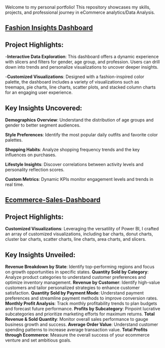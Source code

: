 Welcome to my personal portfolio! This repository showcases my skills, projects, and professional journey in eCommerce analytics/Data Analysis.

## [Fashion Insights Dashboard](https://saikrishnakolusu.github.io/PowerBI-Fashion-Insights-Dashboard/)


## Project Highlights:
-**Interactive Data Exploration**: This dashboard offers a dynamic experience with slicers and filters for gender, age group, and profession. Users can drill down into trends and personalize visualizations to uncover deeper insights.

-**Customized Visualizations**: Designed with a fashion-inspired color palette, the dashboard includes a variety of visualizations such as treemaps, pie charts, line charts, scatter plots, and stacked column charts for an engaging user experience.

## Key Insights Uncovered:
**Demographics Overview**: Understand the distribution of age groups and gender to better segment audiences.

**Style Preferences**: Identify the most popular daily outfits and favorite color palettes.

**Shopping Habits**: Analyze shopping frequency trends and the key influences on purchases.

**Lifestyle Insights**: Discover correlations between activity levels and personality reflection scores.

**Custom Metrics**: Dynamic KPIs monitor engagement levels and trends in real time.


## [Ecommerce-Sales-Dashboard](https://saikrishnakolusu.github.io/PowerBI-Ecommerce-Sales-Dashboard/)


## Project Highlights:
**Customized Visualizations**: Leveraging the versatility of Power BI, I crafted an array of customized visualizations, including bar charts, donut charts, cluster bar charts, scatter charts, line charts, area charts, and slicers.
## Key Insights Unveiled:
**Revenue Breakdown by State**: Identify top-performing regions and focus on growth opportunities in specific states.
**Quantity Sold by Category**: Analyze product categories to understand customer preferences and optimize inventory management.
**Revenue by Customer**: Identify high-value customers and tailor personalized strategies to enhance customer satisfaction.
**Quantity Sold by Payment Mode**: Understand payment preferences and streamline payment methods to improve conversion rates.
**Monthly Profit Analysis**: Track monthly profitability trends to plan budgets and forecast future performance.
**Profits by Subcategory**: Pinpoint lucrative subcategories and prioritize marketing efforts for maximum returns.
**Total Revenue & Sold Quantity**: Monitor overall sales performance to gauge business growth and success.
**Average Order Value**: Understand customer spending patterns to increase average transaction value.
**Total Profits through Ecommerce**: Measure the overall success of your ecommerce venture and set ambitious goals.
